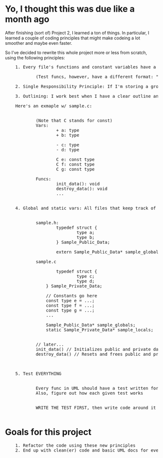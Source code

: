 # Yo, I thought this was due like a month ago

After finishing (sort of) Project 2, I learned a ton of things. In particular, I learned a couple of coding principles that might make codeing a lot smoother and maybe even faster.

So I've decided to rewrite this whole project more or less from scratch, using the following principles:


<pre>
	1. Every file's functions and constant variables have a prefix. For example, functions in "linked_list.c" would have the format "ll_func_name(...)""

			(Test funcs, however, have a different format: "test_prefix_func_name()")

	2. Single Responsibility Principle: If I'm storing a group of closely-related data and manipulating it w/ functions, it belongs in its own "class" (c file).

	3. Outlining: I work best when I have a clear outline and a good grasp on what everything does. Therefore, before I actually code any c files, I'm going to write an outline in VERY basic UML.

	Here's an exmaple w/ sample.c:
			

			(Note that C stands for const)
			Vars:
					+ a: type
					+ b: type

					- c: type
					- d: type

					C e: const type 
					C f: const type
					C g: const type

			Funcs:
					init_data(): void
					destroy_data(): void
					...


	4. Global and static vars: All files that keep track of global and static vars should organize it within a struct. Here's an example w/ sample.c 


			sample.h:
					typedef struct {
							type a;
							type b;
					} Sample_Public_Data;

					extern Sample_Public_Data* sample_globals;

			sample.c

					typedef struct {
							type c;
							type d;
				} Sample_Private_Data;

				// Constants go here
				const type e = ...;
				const type f = ...;
				const type g = ...;
				...

				Sample_Public_Data* sample_globals;
				static Sample_Private_Data* sample_locals;


			// later...
			init_data() // Initializes public and private data
			destroy_data() // Resets and frees public and private data



	5. Test EVERYTHING


			Every func in UML should have a test written for it
			Also, figure out how each given test works


			WRITE THE TEST FIRST, then write code around it

</pre>


# Goals for this project


<pre>
	1. Refactor the code using these new principles
	2. End up with clean(er) code and basic UML docs for every class
</pre>






